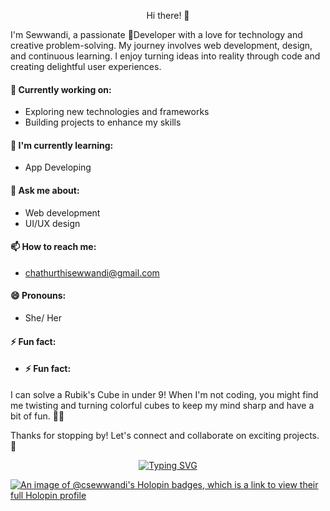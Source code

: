 
<p align="center"> Hi there! 👋

I'm Sewwandi, a passionate 👧Developer with a love for technology and creative problem-solving. My journey involves web development, design, and continuous learning. I enjoy turning ideas into reality through code and creating delightful user experiences.

#### 🔭 Currently working on:
- Exploring new technologies and frameworks
- Building projects to enhance my skills

#### 🌱 I'm currently learning:
- App Developing
  
#### 💬 Ask me about:
- Web development
- UI/UX design


#### 📫 How to reach me:
- chathurthisewwandi@gmail.com

#### 😄 Pronouns:
- She/ Her

#### ⚡ Fun fact:
- #### ⚡ Fun fact:
I can solve a Rubik's Cube in under 9! When I'm not coding, you might find me twisting and turning colorful cubes to keep my mind sharp and have a bit of fun. 🧩✨

Thanks for stopping by! Let's connect and collaborate on exciting projects. 🚀
</p>





<p align="center">
  <a href="https://git.io/typing-svg">
    <img src="https://readme-typing-svg.demolab.com?font=Fira+Code&pause=1000&color=D556F7&background=EB4CFF00&center=true&vCenter=true&random=false&width=435&lines=++++++++++++++++++++HI!!+%F0%9F%91%8B+Im+Sewwandi+Kariyapperuma+%F0%9F%91%A7;+%E2%9D%A4%EF%B8%8FLove+web+Developing+and+Designing+!!;++++++++++++++++++++%F0%9F%91%A9%E2%80%8D%F0%9F%92%BB+Im+Learning+and+Exploring+Here+!!;++++++++++++++++++++%F0%9F%93%B1%F0%9F%8C%9FLets+connect+and+collaborate+On+!!" alt="Typing SVG">
  </a>
</p>







[![An image of @csewwandi's Holopin badges, which is a link to view their full Holopin profile](https://holopin.me/csewwandi)](https://holopin.io/@csewwandi)

